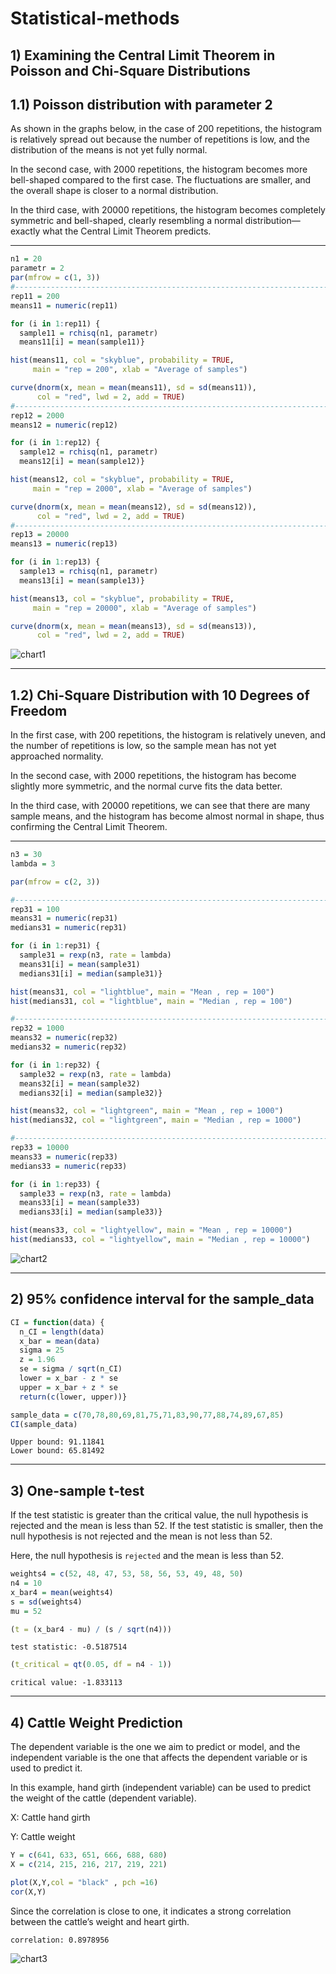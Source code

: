 # Statistical-methods

## 1) Examining the Central Limit Theorem in Poisson and Chi-Square Distributions

##  1.1) Poisson distribution with parameter 2

As shown in the graphs below, in the case of 200 repetitions, the histogram is relatively spread out because the number of repetitions is low, and the distribution of the means is not yet fully normal.

In the second case, with 2000 repetitions, the histogram becomes more bell-shaped compared to the first case. The fluctuations are smaller, and the overall shape is closer to a normal distribution.

In the third case, with 20000 repetitions, the histogram becomes completely symmetric and bell-shaped, clearly resembling a normal distribution—exactly what the Central Limit Theorem predicts.

---
```R
n1 = 20
parametr = 2
par(mfrow = c(1, 3))  
#-------------------------------------------------------------------------------
rep11 = 200
means11 = numeric(rep11)

for (i in 1:rep11) {
  sample11 = rchisq(n1, parametr)
  means11[i] = mean(sample11)}

hist(means11, col = "skyblue", probability = TRUE,
     main = "rep = 200", xlab = "Average of samples")

curve(dnorm(x, mean = mean(means11), sd = sd(means11)),
      col = "red", lwd = 2, add = TRUE)
#-------------------------------------------------------------------------------
rep12 = 2000
means12 = numeric(rep12)

for (i in 1:rep12) {
  sample12 = rchisq(n1, parametr)
  means12[i] = mean(sample12)}

hist(means12, col = "skyblue", probability = TRUE,
     main = "rep = 2000", xlab = "Average of samples")

curve(dnorm(x, mean = mean(means12), sd = sd(means12)),
      col = "red", lwd = 2, add = TRUE)
#-------------------------------------------------------------------------------
rep13 = 20000
means13 = numeric(rep13)

for (i in 1:rep13) {
  sample13 = rchisq(n1, parametr)
  means13[i] = mean(sample13)}

hist(means13, col = "skyblue", probability = TRUE,
     main = "rep = 20000", xlab = "Average of samples")

curve(dnorm(x, mean = mean(means13), sd = sd(means13)),
      col = "red", lwd = 2, add = TRUE)
```
![chart1](Graphs1.jpg)

---

## 1.2) Chi-Square Distribution with 10 Degrees of Freedom

In the first case, with 200 repetitions, the histogram is relatively uneven, and the number of repetitions is low, so the sample mean has not yet approached normality.

In the second case, with 2000 repetitions, the histogram has become slightly more symmetric, and the normal curve fits the data better.

In the third case, with 20000 repetitions, we can see that there are many sample means, and the histogram has become almost normal in shape, thus confirming the Central Limit Theorem.

---

```R
n3 = 30
lambda = 3

par(mfrow = c(2, 3)) 

#-------------------------------------------------------------------------------
rep31 = 100
means31 = numeric(rep31)
medians31 = numeric(rep31)

for (i in 1:rep31) {
  sample31 = rexp(n3, rate = lambda)
  means31[i] = mean(sample31)
  medians31[i] = median(sample31)}

hist(means31, col = "lightblue", main = "Mean , rep = 100")
hist(medians31, col = "lightblue", main = "Median , rep = 100")

#-------------------------------------------------------------------------------
rep32 = 1000
means32 = numeric(rep32)
medians32 = numeric(rep32)

for (i in 1:rep32) {
  sample32 = rexp(n3, rate = lambda)
  means32[i] = mean(sample32)
  medians32[i] = median(sample32)}

hist(means32, col = "lightgreen", main = "Mean , rep = 1000")
hist(medians32, col = "lightgreen", main = "Median , rep = 1000")

#-------------------------------------------------------------------------------
rep33 = 10000
means33 = numeric(rep33)
medians33 = numeric(rep33)

for (i in 1:rep33) {
  sample33 = rexp(n3, rate = lambda)
  means33[i] = mean(sample33)
  medians33[i] = median(sample33)}

hist(means33, col = "lightyellow", main = "Mean , rep = 10000")
hist(medians33, col = "lightyellow", main = "Median , rep = 10000")
```

![chart2](Graph2.jpg)

---

## 2) 95% confidence interval for the sample_data

```R
CI = function(data) {
  n_CI = length(data)
  x_bar = mean(data)
  sigma = 25
  z = 1.96  
  se = sigma / sqrt(n_CI)
  lower = x_bar - z * se
  upper = x_bar + z * se
  return(c(lower, upper))}

sample_data = c(70,78,80,69,81,75,71,83,90,77,88,74,89,67,85)
CI(sample_data)
```

```text
Upper bound: 91.11841
Lower bound: 65.81492
```

---

## 3) One-sample t-test
If the test statistic is greater than the critical value, the null hypothesis is rejected and the mean is less than 52. If the test statistic is smaller, then the null hypothesis is not rejected and the mean is not less than 52.

Here, the null hypothesis is `rejected` and the mean is less than 52.

```R
weights4 = c(52, 48, 47, 53, 58, 56, 53, 49, 48, 50)
n4 = 10
x_bar4 = mean(weights4)
s = sd(weights4)
mu = 52 

(t = (x_bar4 - mu) / (s / sqrt(n4)))
```
```text
test statistic: -0.5187514
```

```R
(t_critical = qt(0.05, df = n4 - 1))
```
```text
critical value: -1.833113
```

---

## 4) Cattle Weight Prediction

The dependent variable is the one we aim to predict or model, and the independent variable is the one that affects the dependent variable or is used to predict it.

In this example, hand girth (independent variable) can be used to predict the weight of the cattle (dependent variable).

X: Cattle hand girth

Y: Cattle weight

```R
Y = c(641, 633, 651, 666, 688, 680)
X = c(214, 215, 216, 217, 219, 221)

plot(X,Y,col = "black" , pch =16)
cor(X,Y)
```

Since the correlation is close to one, it indicates a strong correlation between the cattle’s weight and heart girth.

```text
correlation: 0.8978956
```
![chart3](Graph3.jpg)






